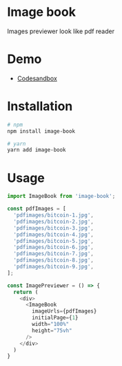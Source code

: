 # Image book
Images previewer look like pdf reader

# Demo
- [Codesandbox](https://codesandbox.io/s/image-book-example-nj7fg9?file=/src/App.js)

# Installation
```sh
# npm
npm install image-book

# yarn
yarn add image-book
```

# Usage
```javascript
import ImageBook from 'image-book';

const pdfImages = [
  'pdfimages/bitcoin-1.jpg',
  'pdfimages/bitcoin-2.jpg',
  'pdfimages/bitcoin-3.jpg',
  'pdfimages/bitcoin-4.jpg',
  'pdfimages/bitcoin-5.jpg',
  'pdfimages/bitcoin-6.jpg',
  'pdfimages/bitcoin-7.jpg',
  'pdfimages/bitcoin-8.jpg',
  'pdfimages/bitcoin-9.jpg',
];

const ImagePreviewer = () => {
  return (
    <div>
      <ImageBook
        imageUrls={pdfImages}
        initialPage={1}
        width="100%"
        height="75vh"
      />
    </div>
  )
}
```